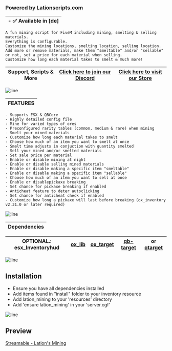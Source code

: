 ### Powered by Lationscripts.com

|- ✅ Available in [de]|
|---|

```yarn
A fun mining script for FiveM including mining, smelting & selling materials. 
Everything is configurable. 
Customize the mining locations, smelting location, selling location. 
Add more or remove materials, make them "smeltable" and/or "sellable" or not, set a price for each material when selling. 
Customize how long each material takes to smelt & much more!
```

|Support, Scripts & More| [Click here to join our Discord](https://discord.gg/9EbY4nM5uu)|[Click here to visit our Store](https://lationscripts.com/?utm_source=github&utm_medium=free-script)|
|---|---|---|

![line](https://github.com/bylickilabs/bylickilabs/assets/109308073/bfd77a60-d426-4470-b417-fdbab0166188) 

|FEATURES|
|---|

```yarn
- Supports ESX & QBCore
- Highly detailed config file
- Mine for varied types of ores
- Preconfigured rarity tables (common, medium & rare) when mining
- Smelt your mined materials
- Customize how long each material takes to smelt
- Choose how much of an item you want to smelt at once
- Smelt time adjusts in conjuction with quantity smelted
- Sell your mined and/or smelted materials
- Set sale price per material
- Enable or disable mining at night
- Enable or disable selling mined materials
- Enable or disable making a specific item "smeltable"
- Enable or disable making a specific item "sellable"
- Choose how much of an item you want to sell at once
- Enable or disablepickaxe breaking
- Set chance for pickaxe breaking if enabled
- Anticheat feature to deter autoclicking
- Set chance for anticheat check if enabled
- Customize how long a pickaxe will last before breaking (ox_inventory v2.31.0 or later required)
```

![line](https://github.com/bylickilabs/bylickilabs/assets/109308073/bfd77a60-d426-4470-b417-fdbab0166188) 

|Dependencies|
|---|

|OPTIONAL.: esx_Inventoryhud|[ox_lib](https://github.com/overextended/ox_lib/releases)|[ox_target](https://github.com/overextended/ox_target/releases)|[qb-target](https://github.com/qbcore-framework/qb-target)|or [qtarget](https://github.com/overextended/ox_target/releases)|
|---|---|---|---|---|


![line](https://github.com/bylickilabs/bylickilabs/assets/109308073/bfd77a60-d426-4470-b417-fdbab0166188) 

## Installation
- Ensure you have all dependencies installed
- Add items found in "install" folder to your inventory resource
- Add lation_mining to your 'resources' directory
- Add 'ensure lation_mining' in your 'server.cgf'

![line](https://github.com/bylickilabs/bylickilabs/assets/109308073/bfd77a60-d426-4470-b417-fdbab0166188) 

## Preview
[Streamable - Lation's Mining](https://streamable.com/q8xp0l)
